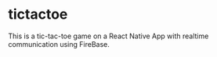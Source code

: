 # tictactoe
This is a tic-tac-toe game on a React Native App with realtime communication using FireBase.
